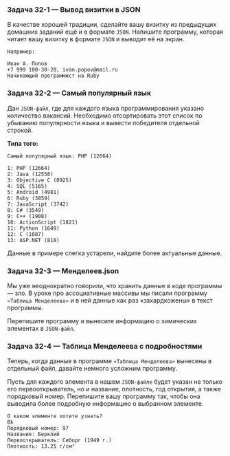 ### Задача 32-1 — Вывод визитки в JSON 

В качестве хорошей традиции, сделайте вашу визитку из предыдущих домашних заданий ещё и в формате `JSON`. Напишите программу, которая читает вашу визитку в формате `JSON` и выводит её на экран.

```
Например:

Иван А. Попов
+7 999 100-30-20, ivan.popov@mail.ru
Начинающий программист на Ruby
```


### Задача 32-2 — Самый популярный язык 

Дан `JSON-файл`, где для каждого языка программирования указано количество вакансий. Необходимо отсортировать этот список по убыванию популярности языка и вывести победителя отдельной строкой.

**Типа того:**

```
Самый популярный язык: PHP (12664)

1: PHP (12664)
2: Java (12558)
3: Objective C (8925)
4: SQL (5165)
5: Android (4981)
6: Ruby (3859)
7: JavaScript (3742)
8: C# (3549)
9: C++ (1908)
10: ActionScript (1821)
11: Python (1649)
12: C (1087)
13: ASP.NET (818)
```
Данные в примере слегка устарели, найдите более актуальные данные.



### Задача 32-3 — Менделеев.json 

Мы уже неоднократно говорили, что хранить данные в коде программы — зло. В уроке про ассоциативные массивы мы писали программу `«Таблица Менделеева»` и в ней данные как раз «захардкожены» в текст программы.

Перепишите программу и вынесите информацию о химических элементах в `JSON-файл`.


### Задача 32-4 — Таблица Менделеева с подробностями 

Теперь, когда данные в программе `«Таблица Менделеева»` вынесены в отдельный файл, давайте немного усложним программу.

Пусть для каждого элемента в нашем `JSON-файле` будет указан не только его первооткрыватель, но и название, плотность, год открытия, а также порядковый номер. Перепишите вашу программу так, чтобы она выводила более подробную информацию о выбранном элементе.

```
О каком элементе хотите узнать?
Bk
Порядковый номер: 97
Название: Берклий
Первооткрыватель: Сиборг (1949 г.)
Плотность: 13.25 г/см³
```
